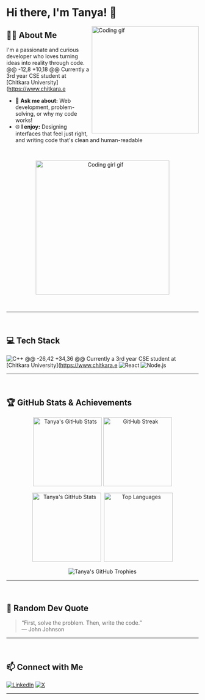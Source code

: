 # Hi there, I'm Tanya! 👋

<img align="right" src="https://media.giphy.com/media/L1R1tvI9svkIWwpVYr/giphy.gif" width="280" alt="Coding gif">

## 👩‍💻 About Me

I'm a passionate and curious developer who loves turning ideas into reality through code.  
@@ -12,8 +10,18 @@ Currently a 3rd year CSE student at [Chitkara University](https://www.chitkara.e
- 💬 **Ask me about:** Web development, problem-solving, or why my code works!
- 🌐 **I enjoy:** Designing interfaces that feel just right, and writing code that's clean and human-readable

&nbsp;

<div align="center">
  <img src="https://media.giphy.com/media/L1R1tvI9svkIWwpVYr/giphy.gif" width="350" alt="Coding girl gif">
</div>

&nbsp;

---

&nbsp;

## 💻 Tech Stack

![C++](https://img.shields.io/badge/C++-00599C?style=flat-square&logo=c%2B%2B&logoColor=white)
@@ -26,42 +34,36 @@ Currently a 3rd year CSE student at [Chitkara University](https://www.chitkara.e
![React](https://img.shields.io/badge/React-61DAFB?style=flat-square&logo=react&logoColor=black)
![Node.js](https://img.shields.io/badge/Node.js-339933?style=flat-square&logo=node.js&logoColor=white)

---
&nbsp;

## 🏆 GitHub Stats & Achievements

<div align="center">

<!-- GitHub Stats -->
<img src="https://github-readme-stats.vercel.app/api?username=tanya-pvt2005&show_icons=true&theme=radical" alt="Tanya's GitHub Stats" height="180"/>

<!-- GitHub Streak -->
<img src="https://streak-stats.demolab.com?user=tanya-pvt2005&theme=radical&date_format=M%20j%5B%2C%20Y%5D" alt="GitHub Streak" height="180"/>

<!-- Top Languages -->
<img src="https://github-readme-stats.vercel.app/api?username=tanya-pvt2005&show_icons=true&theme=radical" alt="Tanya's GitHub Stats" height="180"/>&nbsp;
<img src="https://github-readme-stats.vercel.app/api/top-langs/?username=tanya-pvt2005&layout=compact&theme=radical" alt="Top Languages" height="180"/>

</div>

<!-- GitHub Trophies -->
<div align="center">
  <img src="https://github-profile-trophy.vercel.app/?username=tanya-pvt2005&theme=radical&no-frame=true&column=7" alt="Tanya's GitHub Trophies"/>
</div>

---
&nbsp;

## 📝 Random Dev Quote

> “First, solve the problem. Then, write the code.”  
> — John Johnson

---
&nbsp;

## 📫 Connect with Me

[![LinkedIn](https://img.shields.io/badge/LinkedIn-0077B5?style=flat-square&logo=linkedin&logoColor=white)](YOUR_LINKEDIN_URL)
[![X](https://img.shields.io/badge/X-000000?style=flat-square&logo=twitter&logoColor=white)](YOUR_X_URL)

---
&nbsp;

<!--
Feel free to add featured projects or more sections!

